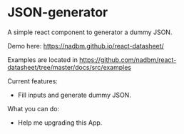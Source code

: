 # JSON-generator

A simple react component to generator a dummy JSON.

Demo here: https://nadbm.github.io/react-datasheet/

Examples are located in
https://github.com/nadbm/react-datasheet/tree/master/docs/src/examples

Current features:

- Fill inputs and generate dummy JSON.

What you can do:

- Help me upgrading this App.


